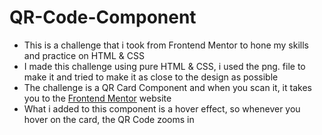 # QR-Code-Component
- This is a challenge that i took from Frontend Mentor to hone my skills and practice on HTML &amp; CSS
- I made this challenge using pure HTML & CSS, i used the png. file to make it and tried to make it as close to the design as possible
- The challenge is a QR Card Component and when you scan it, it takes you to the [Frontend Mentor](https://www.frontendmentor.io/) website
- What i added to this component is a hover effect, so whenever you hover on the card, the QR Code zooms in
